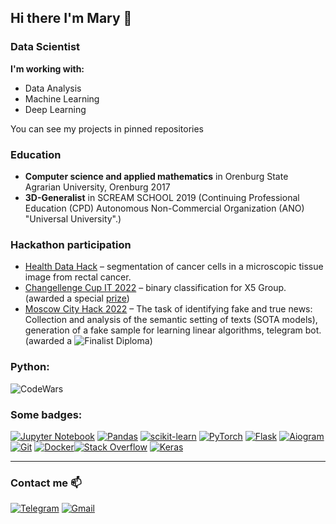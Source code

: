 ## Hi there I'm Mary 👋
### Data Scientist
__I'm working with:__
* Data Analysis
* Machine Learning
* Deep Learning

You can see my projects in pinned repositories

### Education
* **Computer science and applied mathematics** in Orenburg State Agrarian University, Orenburg 2017
* **3D-Generalist** in SCREAM SCHOOL 2019 (Continuing Professional Education (CPD) Autonomous Non-Commercial Organization (ANO) "Universal University".)

### Hackathon participation 
- [Health Data Hack](https://codenrock.com/contests/hackhealth#/discussions/336) – segmentation of cancer cells in a microscopic tissue image from rectal cancer.
- [Changellenge Cup IT 2022](https://changellenge.com/tpage/pervyy-tur-changellenge-cup-it-2022/) – binary classification for X5 Group. (awarded a special [prize](https://user-images.githubusercontent.com/95253195/164060741-270c0a67-465c-46ea-9ecb-508d9e5b38ac.png))
- [Moscow City Hack 2022](https://moscityhack2022.innoagency.ru/) – The task of identifying fake and true news:
Collection and analysis of the semantic setting of texts (SOTA models), generation of a fake sample for learning linear algorithms, telegram bot. (awarded a ![Finalist Diploma]([Saltykova.pdf](https://github.com/saltykovamariya/saltykovamariya/issues/1#issue-1272019991)))

### Python:
![CodeWars](https://www.codewars.com/users/mashaavgvst/badges/large)

### Some badges:
[![Jupyter Notebook](https://img.shields.io/badge/jupyter-%23FA0F00.svg?style=for-the-badge&logo=jupyter&logoColor=white)](https://jupyter.org) [![Pandas](https://img.shields.io/badge/pandas-%23150458.svg?style=for-the-badge&logo=pandas&logoColor=white)](https://pandas.pydata.org) [![scikit-learn](https://img.shields.io/badge/scikit--learn-%23F7931E.svg?style=for-the-badge&logo=scikit-learn&logoColor=white)](https://scikit-learn.org/) [![PyTorch](https://img.shields.io/badge/pytorch-%23D00000.svg?style=for-the-badge&logo=pytorch&logoColor=white)](https://pytorch.org/) [![Flask](https://img.shields.io/badge/flask-%23000.svg?style=for-the-badge&logo=flask&logoColor=white)](https://flask.palletsprojects.com/en/2.0.x/) [![Aiogram](https://img.shields.io/badge/Aiogram-2CA5E0?style=for-the-badge&logo=telegram&logoColor=white)](https://docs.aiogram.dev/) [![Git](https://img.shields.io/badge/git-%23F05033.svg?style=for-the-badge&logo=git&logoColor=white)](https://git-scm.com) [![Docker](https://img.shields.io/badge/docker-%230db7ed.svg?style=for-the-badge&logo=docker&logoColor=white)](https://www.docker.com)[![Stack Overflow](https://img.shields.io/badge/-Stackoverflow-FE7A16?style=for-the-badge&logo=stack-overflow&logoColor=white)](https://stackoverflow.com) [![Keras](https://img.shields.io/badge/Keras-%23D00000.svg?style=for-the-badge&logo=Keras&logoColor=white)](https://keras.io)
___
### Contact me 📫
[![Telegram](https://img.shields.io/badge/Telegram-2CA5E0?style=for-the-badge&logo=telegram&logoColor=white)](https://t.me/mashaavgust) [![Gmail](https://img.shields.io/badge/Gmail-D14836?style=for-the-badge&logo=gmail&logoColor=white)](mailto:saltykovamariya56@gmail.com)

